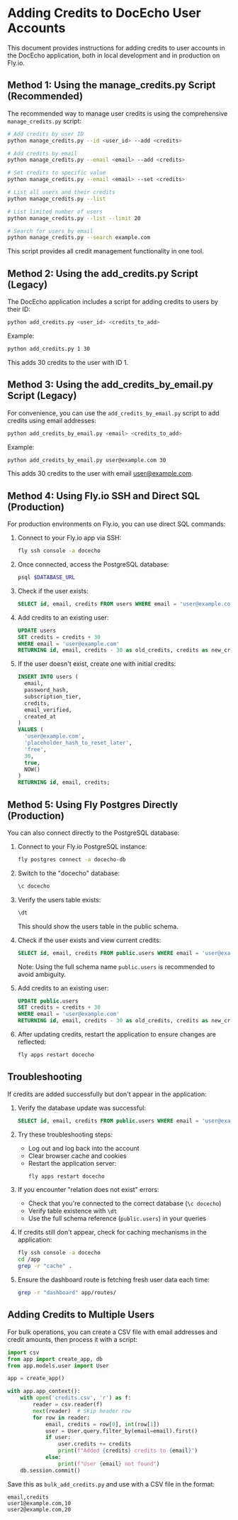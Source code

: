# Adding Credits to DocEcho User Accounts

This document provides instructions for adding credits to user accounts in the DocEcho application, both in local development and in production on Fly.io.

## Method 1: Using the manage_credits.py Script (Recommended)

The recommended way to manage user credits is using the comprehensive `manage_credits.py` script:

```bash
# Add credits by user ID
python manage_credits.py --id <user_id> --add <credits>

# Add credits by email
python manage_credits.py --email <email> --add <credits>

# Set credits to specific value
python manage_credits.py --email <email> --set <credits>

# List all users and their credits
python manage_credits.py --list

# List limited number of users
python manage_credits.py --list --limit 20

# Search for users by email
python manage_credits.py --search example.com
```

This script provides all credit management functionality in one tool.

## Method 2: Using the add_credits.py Script (Legacy)

The DocEcho application includes a script for adding credits to users by their ID:

```bash
python add_credits.py <user_id> <credits_to_add>
```

Example:

```bash
python add_credits.py 1 30
```

This adds 30 credits to the user with ID 1.

## Method 3: Using the add_credits_by_email.py Script (Legacy)

For convenience, you can use the `add_credits_by_email.py` script to add credits using email addresses:

```bash
python add_credits_by_email.py <email> <credits_to_add>
```

Example:

```bash
python add_credits_by_email.py user@example.com 30
```

This adds 30 credits to the user with email user@example.com.

## Method 4: Using Fly.io SSH and Direct SQL (Production)

For production environments on Fly.io, you can use direct SQL commands:

1. Connect to your Fly.io app via SSH:

   ```bash
   fly ssh console -a docecho
   ```

2. Once connected, access the PostgreSQL database:

   ```bash
   psql $DATABASE_URL
   ```

3. Check if the user exists:

   ```sql
   SELECT id, email, credits FROM users WHERE email = 'user@example.com';
   ```

4. Add credits to an existing user:

   ```sql
   UPDATE users
   SET credits = credits + 30
   WHERE email = 'user@example.com'
   RETURNING id, email, credits - 30 as old_credits, credits as new_credits;
   ```

5. If the user doesn't exist, create one with initial credits:
   ```sql
   INSERT INTO users (
     email,
     password_hash,
     subscription_tier,
     credits,
     email_verified,
     created_at
   )
   VALUES (
     'user@example.com',
     'placeholder_hash_to_reset_later',
     'free',
     30,
     true,
     NOW()
   )
   RETURNING id, email, credits;
   ```

## Method 5: Using Fly Postgres Directly (Production)

You can also connect directly to the PostgreSQL database:

1. Connect to your Fly.io PostgreSQL instance:

   ```bash
   fly postgres connect -a docecho-db
   ```

2. Switch to the "docecho" database:

   ```sql
   \c docecho
   ```

3. Verify the users table exists:

   ```sql
   \dt
   ```

   This should show the users table in the public schema.

4. Check if the user exists and view current credits:

   ```sql
   SELECT id, email, credits FROM public.users WHERE email = 'user@example.com';
   ```

   Note: Using the full schema name `public.users` is recommended to avoid ambiguity.

5. Add credits to an existing user:

   ```sql
   UPDATE public.users
   SET credits = credits + 30
   WHERE email = 'user@example.com'
   RETURNING id, email, credits - 30 as old_credits, credits as new_credits;
   ```

6. After updating credits, restart the application to ensure changes are reflected:

   ```bash
   fly apps restart docecho
   ```

## Troubleshooting

If credits are added successfully but don't appear in the application:

1. Verify the database update was successful:

   ```sql
   SELECT id, email, credits FROM public.users WHERE email = 'user@example.com';
   ```

2. Try these troubleshooting steps:

   - Log out and log back into the account
   - Clear browser cache and cookies
   - Restart the application server:
     ```bash
     fly apps restart docecho
     ```

3. If you encounter "relation does not exist" errors:

   - Check that you're connected to the correct database (`\c docecho`)
   - Verify table existence with `\dt`
   - Use the full schema reference (`public.users`) in your queries

4. If credits still don't appear, check for caching mechanisms in the application:

   ```bash
   fly ssh console -a docecho
   cd /app
   grep -r "cache" .
   ```

5. Ensure the dashboard route is fetching fresh user data each time:
   ```bash
   grep -r "dashboard" app/routes/
   ```

## Adding Credits to Multiple Users

For bulk operations, you can create a CSV file with email addresses and credit amounts, then process it with a script:

```python
import csv
from app import create_app, db
from app.models.user import User

app = create_app()

with app.app_context():
    with open('credits.csv', 'r') as f:
        reader = csv.reader(f)
        next(reader)  # Skip header row
        for row in reader:
            email, credits = row[0], int(row[1])
            user = User.query.filter_by(email=email).first()
            if user:
                user.credits += credits
                print(f"Added {credits} credits to {email}")
            else:
                print(f"User {email} not found")
    db.session.commit()
```

Save this as `bulk_add_credits.py` and use with a CSV file in the format:

```
email,credits
user1@example.com,10
user2@example.com,20
```
